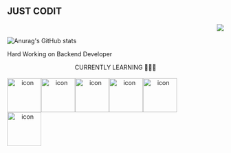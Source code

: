 ## JUST CODIT

<div align="right"><a href="https://github.com/Minkku"><img src="https://hits.seeyoufarm.com/api/count/incr/badge.svg?url=https%3A%2F%2Fgithub.com%2Fminkku%2Fhit-counter&count_bg=%23E59449&title_bg=%23E3EB3E&icon=&icon_color=%23E3DCDC&title=hits&edge_flat=false"/></a></div>

<!--
**Minkku/Minkku** is a ✨ _special_ ✨ re<pository because its `README.md` (this file) appears on your GitHub profile.

Here are some ideas to get you started:

- 🔭 I’m currently working on ...
- 🌱 I’m currently learning ...
- 👯 I’m looking to collaborate on ...
- 🤔 I’m looking for help with ...
- 💬 Ask me about ...
- 📫 How to reach me: ...
- 😄 Pronouns: ...
- ⚡ Fun fact: ...
-->

![Anurag's GitHub stats](https://github-readme-stats.vercel.app/api?username=Minkku&show_icons=true&theme=radical)

Hard Working on Backend Developer <br>
<div align="center">CURRENTLY LEARNING 👨🏻‍💻</div><br/> 
<div align="center"><div style="display: flex; align-items: flex-start;"><img src="https://techstack-generator.vercel.app/js-icon.svg" alt="icon" width="79" height="79" /><img src="https://techstack-generator.vercel.app/nginx-icon.svg" alt="icon" width="79" height="79" /><img src="https://techstack-generator.vercel.app/mysql-icon.svg" alt="icon" width="79" height="79" /><img src="https://techstack-generator.vercel.app/python-icon.svg" alt="icon" width="79" height="79" /><img src="https://techstack-generator.vercel.app/django-icon.svg" alt="icon" width="79" height="79" /></div><div style="display: flex;"><img src="https://techstack-generator.vercel.app/java-icon.svg" alt="icon" width="79 height="79";" /></div></div>
